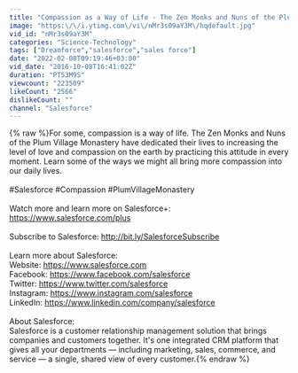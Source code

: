 ```yaml
---
title: "Compassion as a Way of Life - The Zen Monks and Nuns of the Plum Village Monastery | Salesforce"
image: "https:\/\/i.ytimg.com\/vi\/nMr3s09aY3M\/hqdefault.jpg"
vid_id: "nMr3s09aY3M"
categories: "Science-Technology"
tags: ["Dreamforce","salesforce","sales force"]
date: "2022-02-08T09:19:46+03:00"
vid_date: "2016-10-08T16:41:02Z"
duration: "PT53M9S"
viewcount: "223509"
likeCount: "2566"
dislikeCount: ""
channel: "Salesforce"
---
```

{% raw %}For some, compassion is a way of life. The Zen Monks and Nuns of the Plum Village Monastery have dedicated their lives to increasing the level of love and compassion on the earth by practicing this attitude in every moment. Learn some of the ways we might all bring more compassion into our daily lives. <br /><br />#Salesforce #Compassion #PlumVillageMonastery<br /><br />Watch more and learn more on Salesforce+: <a rel="nofollow" target="blank" href="https://www.salesforce.com/plus">https://www.salesforce.com/plus</a><br /><br />Subscribe to Salesforce: <a rel="nofollow" target="blank" href="http://bit.ly/SalesforceSubscribe">http://bit.ly/SalesforceSubscribe</a><br /><br />Learn more about Salesforce:<br />Website: <a rel="nofollow" target="blank" href="https://www.salesforce.com">https://www.salesforce.com</a><br />Facebook: <a rel="nofollow" target="blank" href="https://www.facebook.com/salesforce">https://www.facebook.com/salesforce</a><br />Twitter: <a rel="nofollow" target="blank" href="https://www.twitter.com/salesforce">https://www.twitter.com/salesforce</a><br />Instagram: <a rel="nofollow" target="blank" href="https://www.instagram.com/salesforce">https://www.instagram.com/salesforce</a><br />LinkedIn: <a rel="nofollow" target="blank" href="https://www.linkedin.com/company/salesforce">https://www.linkedin.com/company/salesforce</a><br /><br />About Salesforce:<br />Salesforce is a customer relationship management solution that brings companies and customers together. It's one integrated CRM platform that gives all your departments — including marketing, sales, commerce, and service — a single, shared view of every customer.{% endraw %}
